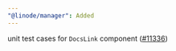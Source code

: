 ```yaml
---
"@linode/manager": Added
---
```


unit test cases for `DocsLink` component ([#11336](https://github.com/linode/manager/pull/11336))
